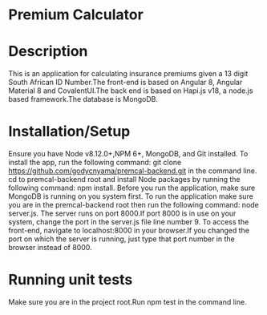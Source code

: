 # Premium Calculator

# Description

This is an application for calculating insurance premiums given a 13 digit South African ID Number.The front-end is based on Angular 8, Angular Material 8 and CovalentUI.The back end is based on Hapi.js v18, a node.js based framework.The database is MongoDB.

# Installation/Setup

Ensure you have Node v8.12.0+,NPM 6+, MongoDB, and Git installed.
To install the app, run the following command: git clone https://github.com/godycnyama/premcal-backend.git in the command line.
cd to premcal-backend root and install Node packages by running the following command: npm install.
Before you run the application, make sure MongoDB is running on you system first.
To run the application make sure you are in the premcal-backend root then run the following command: node server.js.
The server runs on port 8000.If port 8000 is in use on your system, change the port in the server.js file line number 9.
To access the front-end, navigate to localhost:8000 in your browser.If you changed the port on which the server is running, just type that port number in the browser instead of 8000.

# Running unit tests

Make sure you are in the project root.Run npm test in the command line.
